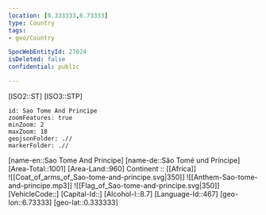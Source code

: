 ```yaml
---
location: [0.333333,6.73333] 
type: Country
tags:
- geo/Country

SpocWebEntityId: 27024
isDeleted: false
confidential: public

---
```

[ISO2::ST] 
[ISO3::STP] 
```leaflet
id: Sao Tome And Principe
zoomFeatures: true 
minZoom: 2 
maxZoom: 18
geojsonFolder: .//
markerFolder: .//
```

[name-en::Sao Tome And Principe] 
[name-de::São Tomé und Príncipe] 
[Area-Total::1001] 
[Area-Land::960] 
Continent :: [[Africa]]  
![[Coat_of_arms_of_Sao-tome-and-principe.svg|350]] 
![[Anthem-Sao-tome-and-principe.mp3]] 
![[Flag_of_Sao-tome-and-principe.svg|350]] 
[VehicleCode::] 
[Capital-Id::] 
[Alcohol-l::8.7] 
[Language-Id::467] 
[geo-lon::6.73333] 
[geo-lat::0.333333] 




